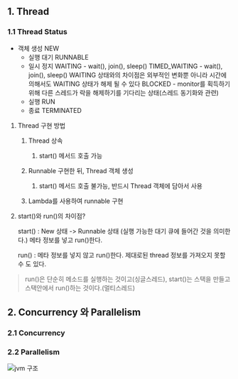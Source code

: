 ## 1. Thread

### 1.1 Thread Status
  * 객체 생성 NEW
	* 실행 대기 RUNNABLE
	* 일시 정지  WAITING - wait(), join(), sleep()
								TIMED_WAITING - wait(), join(), sleep() WAITING 상태와의 차이점은 외부적인 변화뿐 아니라 시간에 의해서도 WAITING 상태가 해제 될 수 있다
								BLOCKED - monitor를 획득하기 위해 다른 스레드가 락을 해제하기를 기다리는 상태(스레드 동기화와 관련)
	* 실행 				RUN
	* 종료				TERMINATED

1. Thread 구현 방법
   1. Thread 상속
      1. start() 메서드 호출 가능

   2. Runnable 구현한 뒤, Thread 객체 생성
      1. start() 메서드 호출 불가능, 반드시 Thread 객체에 담아서 사용

	 3. Lambda를 사용하여 runnable 구현


2. start()와 run()의 차이점?

	start() : New 상태 -> Runnable 상태 (실행 가능한 대기 큐에 들어간 것을 의미한다.)
					메타 정보를 넣고 run()한다.

	run() :  메타 정보를 넣지 않고 run()한다. 제대로된 thread 정보를 가져오지 못할 수 도 있다.

> run()은 단순히 메소드를 실행하는 것이고(싱글스레드), start()는 스택을 만들고 스택안에서 run()하는 것이다.(멀티스레드)


## 2. Concurrency 와 Parallelism

### 2.1 Concurrency


### 2.2 Parallelism
![jvm 구조]()
